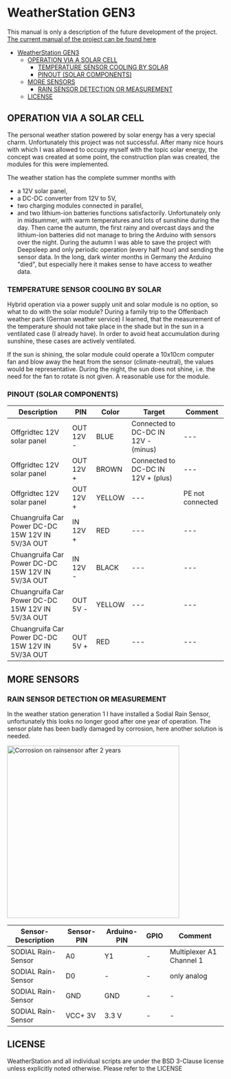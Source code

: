 # WeatherStation GEN3

This manual is only a description of the future development of the project.
[The current manual of the project can be found here](README.md)

<!-- TOC -->

- [WeatherStation GEN3](#weatherstation-gen3)
    - [OPERATION VIA A SOLAR CELL](#operation-via-a-solar-cell)
        - [TEMPERATURE SENSOR COOLING BY SOLAR](#temperature-sensor-cooling-by-solar)
        - [PINOUT (SOLAR COMPONENTS)](#pinout-solar-components)
    - [MORE SENSORS](#more-sensors)
        - [RAIN SENSOR DETECTION OR MEASUREMENT](#rain-sensor-detection-or-measurement)
    - [LICENSE](#license)

<!-- /TOC -->

## OPERATION VIA A SOLAR CELL

The personal weather station powered by solar energy has a very special charm. Unfortunately this project was not successful. After many nice hours with which I was allowed to occupy myself with the topic solar energy, the concept was created at some point, the construction plan was created, the modules for this were implemented.

The weather station has the complete summer months with
- a 12V solar panel,
- a DC-DC converter from 12V to 5V,
- two charging modules connected in parallel,
- and two lithium-ion batteries
functions satisfactorily. Unfortunately only in midsummer, with warm temperatures and lots of sunshine during the day. Then came the autumn, the first rainy and overcast days and the lithium-ion batteries did not manage to bring the Arduino with sensors over the night. During the autumn I was able to save the project with Deepsleep and only periodic operation (every half hour) and sending the sensor data. In the long, dark winter months in Germany the Arduino "died", but especially here it makes sense to have access to weather data.

### TEMPERATURE SENSOR COOLING BY SOLAR

Hybrid operation via a power supply unit and solar module is no option, so what to do with the solar module? During a family trip to the Offenbach weather park (German weather service) I learned, that the measurement of the temperature should not take place in the shade but in the sun in a ventilated case (I already have). In order to avoid heat accumulation during sunshine, these cases are actively ventilated. 

If the sun is shining, the solar module could operate a 10x10cm computer fan and blow away the heat from the sensor (climate-neutral), the values would be representative. During the night, the sun does not shine, i.e. the need for the fan to rotate is not given. A reasonable use for the module.

### PINOUT (SOLAR COMPONENTS)

| Description | PIN | Color | Target | Comment |
| --- | --- | --- | ---| ---- |
| Offgridtec 12V solar panel | OUT 12V - | BLUE | Connected to DC-DC IN 12V - (minus) | --- |
| Offgridtec 12V solar panel | OUT 12V + | BROWN | Connected to DC-DC IN 12V + (plus) | --- |
| Offgridtec 12V solar panel | OUT 12V + | YELLOW | --- | PE not connected |
| Chuangruifa Car Power DC-DC 15W 12V IN 5V/3A OUT | IN 12V + | RED | --- | --- |
| Chuangruifa Car Power DC-DC 15W 12V IN 5V/3A OUT | IN 12V - | BLACK | --- | --- |
| Chuangruifa Car Power DC-DC 15W 12V IN 5V/3A OUT | OUT 5V - | YELLOW | --- | --- |
| Chuangruifa Car Power DC-DC 15W 12V IN 5V/3A OUT | OUT 5V + | RED | --- | --- |

## MORE SENSORS

### RAIN SENSOR DETECTION OR MEASUREMENT

In the weather station generation 1 I have installed a Sodial Rain Sensor, unfortunately this looks no longer good after one year of operation. The sensor plate has been badly damaged by corrosion, here another solution is needed.

<img src="images/weatherstation_gen1_rainsensor_corrosion.jpg" alt="Corrosion on rainsensor after 2 years" width="400"/>

| Sensor-Description | Sensor-PIN | Arduino-PIN | GPIO | Comment |
| --- | --- | --- | --- | --- |
| SODIAL Rain-Sensor | A0 | Y1 | - | Multiplexer A1 Channel 1 |
| SODIAL Rain-Sensor | D0 | - | - | only analog |
| SODIAL Rain-Sensor | GND | GND | - | - |
| SODIAL Rain-Sensor | VCC+ 3V | 3.3 V | - | - |

## LICENSE

WeatherStation and all individual scripts are under the BSD 3-Clause license unless explicitly noted otherwise. Please refer to the LICENSE
